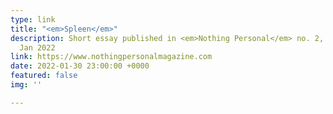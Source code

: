```yaml
---
type: link
title: "<em>Spleen</em>"
description: Short essay published in <em>Nothing Personal</em> no. 2, forthcoming
  Jan 2022
link: https://www.nothingpersonalmagazine.com
date: 2022-01-30 23:00:00 +0000
featured: false
img: ''

---
```

